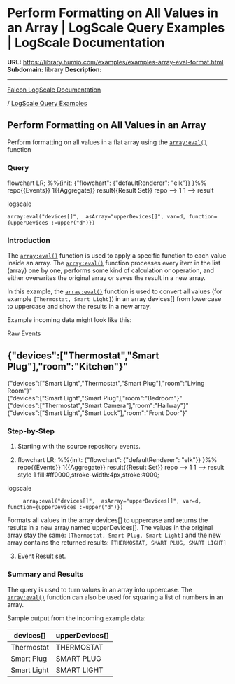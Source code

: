 # Perform Formatting on All Values in an Array | LogScale Query Examples | LogScale Documentation

**URL:** https://library.humio.com/examples/examples-array-eval-format.html
**Subdomain:** library
**Description:** 

---

[Falcon LogScale Documentation](https://library.humio.com)

/ [LogScale Query Examples](examples.html)

## Perform Formatting on All Values in an Array

Perform formatting on all values in a flat array using the [`array:eval()`](https://library.humio.com/data-analysis/functions-array-eval.html) function 

### Query

flowchart LR; %%{init: {"flowchart": {"defaultRenderer": "elk"}} }%% repo{{Events}} 1{{Aggregate}} result{{Result Set}} repo --> 1 1 --> result

logscale
    
    
    array:eval("devices[]",  asArray="upperDevices[]", var=d, function={upperDevices :=upper("d")})

### Introduction

The [`array:eval()`](https://library.humio.com/data-analysis/functions-array-eval.html) function is used to apply a specific function to each value inside an array. The [`array:eval()`](https://library.humio.com/data-analysis/functions-array-eval.html) function processes every item in the list (array) one by one, performs some kind of calculation or operation, and either overwrites the original array or saves the result in a new array. 

In this example, the [`array:eval()`](https://library.humio.com/data-analysis/functions-array-eval.html) function is used to convert all values (for example `[Thermostat, Smart Light]`) in an array devices[] from lowercase to uppercase and show the results in a new array. 

Example incoming data might look like this: 

Raw Events

{\"devices\":[\"Thermostat\",\"Smart Plug\"],\"room\":\"Kitchen\"}"  
---  
{\"devices\":[\"Smart Light\",\"Thermostat\",\"Smart Plug\"],\"room\":\"Living Room\"}"  
{\"devices\":[\"Smart Light\",\"Smart Plug\"],\"room\":\"Bedroom\"}"  
{\"devices\":[\"Thermostat\",\"Smart Camera\"],\"room\":\"Hallway\"}"  
{\"devices\":[\"Smart Light\",\"Smart Lock\"],\"room\":\"Front Door\"}"  
  
### Step-by-Step

  1. Starting with the source repository events.

  2. flowchart LR; %%{init: {"flowchart": {"defaultRenderer": "elk"}} }%% repo{{Events}} 1{{Aggregate}} result{{Result Set}} repo --> 1 1 --> result style 1 fill:#ff0000,stroke-width:4px,stroke:#000;

logscale
         
         array:eval("devices[]",  asArray="upperDevices[]", var=d, function={upperDevices :=upper("d")})

Formats all values in the array devices[] to uppercase and returns the results in a new array named upperDevices[]. The values in the original array stay the same: `[Thermostat, Smart Plug, Smart Light]` and the new array contains the returned results: `[THERMOSTAT, SMART PLUG, SMART LIGHT]`

  3. Event Result set.




### Summary and Results

The query is used to turn values in an array into uppercase. The [`array:eval()`](https://library.humio.com/data-analysis/functions-array-eval.html) function can also be used for squaring a list of numbers in an array. 

Sample output from the incoming example data: 

devices[]| upperDevices[]  
---|---  
Thermostat| THERMOSTAT  
Smart Plug| SMART PLUG  
Smart Light| SMART LIGHT
